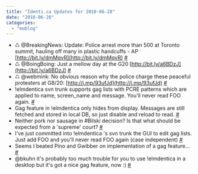 ```yaml
---
title: "Identi.ca Updates for 2010-06-28"
date: "2010-06-28"
categories: 
  - "mublog"
---
```


- ♺ @BreakingNews: Update: Police arrest more than 500 at Toronto summit, hauling off many in plastic handcuffs - AP [http://bit.ly/dmMqyR](http://bit.ly/dmMqyR) [#](http://identi.ca/notice/38444420)
- ♺ @BoingBoing: Just a mellow day at the G20 [http://bit.ly/a6BDzJ](http://bit.ly/a6BDzJ) [#](http://identi.ca/notice/38444463)
- ♺ @webmink: No obvious reason why the police charge these peaceful protesters at G8/20: [http://j.mp/93ufJd](http://j.mp/93ufJd) [#](http://identi.ca/notice/38444602)
- !elmdentica svn trunk supports gag lists with PCRE patterns which are applied to name, screen\_name and message. You'll never read FOO again. [#](http://identi.ca/notice/38523204)
- Gag feature in !elmdentica only hides from display. Messages are still fetched and stored in local DB, so just disable and reload to read. [#](http://identi.ca/notice/38523303)
- Neither pork nor sausage in #Bilski decision? Is that what should be expected from a 'supreme' court? [#](http://identi.ca/notice/38555219)
- I've just committed into !elmdentica 's svn trunk the GUI to edit gag lists. Just add FOO and you'll never read FOO again (case independent) [#](http://identi.ca/notice/38602718)
- Seems I beated Pino and Gwibber on implementation of a gag feature... [#](http://identi.ca/notice/38603274)
- @bkuhn it's probably too much trouble for you to use !elmdentica in a desktop but it's got a nice gag feature, now :) [#](http://identi.ca/notice/38605836)
